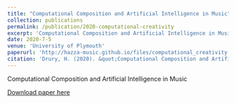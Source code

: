 ```yaml
---
title: "Computational Composition and Artificial Intelligence in Music"
collection: publications
permalink: /publication/2020-computational-creativity
excerpt: 'Computational Composition and Artificial Intelligence in Music'
date: 2020-7-5
venue: 'University of Plymouth'
paperurl: 'http://hazza-music.github.io/files/computational_creativity.pdf'
citation: 'Drury, H. (2020). &quot;Computational Composition and Artificial Intelligence in Music.&quot; <i>Journal 1</i>. 1(1).'
---
```

Computational Composition and Artificial Intelligence in Music

[Download paper here](http://academicpages.github.io/files/computational_creativity.pdf)

